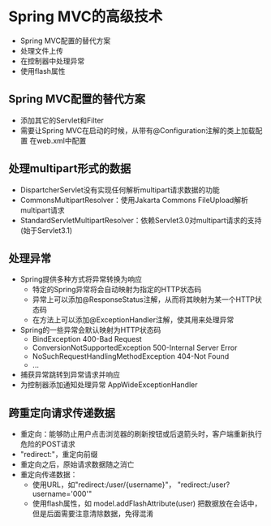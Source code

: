 # Spring MVC的高级技术
* Spring MVC配置的替代方案
* 处理文件上传
* 在控制器中处理异常
* 使用flash属性

## Spring MVC配置的替代方案
* 添加其它的Servlet和Filter
* 需要让Spring MVC在启动的时候，从带有@Configuration注解的类上加载配置   在web.xml中配置

## 处理multipart形式的数据
* DispartcherServlet没有实现任何解析multipart请求数据的功能
* CommonsMultipartResolver：使用Jakarta Commons FileUpload解析multipart请求
* StandardServletMultipartResolver：依赖Servlet3.0对multipart请求的支持(始于Servlet3.1)

## 处理异常
* Spring提供多种方式将异常转换为响应
	* 特定的Spring异常将会自动映射为指定的HTTP状态码
	* 异常上可以添加@ResponseStatus注解，从而将其映射为某一个HTTP状态码
	* 在方法上可以添加@ExceptionHandler注解，使其用来处理异常
* Spring的一些异常会默认映射为HTTP状态码
	* BindException		400-Bad Request
	* ConversionNotSupportedException		500-Internal Server Error
	* NoSuchRequestHandlingMethodException	404-Not Found
	* ...
* 捕获异常跳转到异常请求并响应
* 为控制器添加通知处理异常 AppWideExceptionHandler

## 跨重定向请求传递数据
* 重定向：能够防止用户点击浏览器的刷新按钮或后退箭头时，客户端重新执行危险的POST请求
* "redirect:"，重定向前缀
* 重定向之后，原始请求数据随之消亡
* 重定向传递数据：
	* 使用URL，如"redirect:/user/{username}"， "redirect:/user?username='000'"
	* 使用flash属性，如 model.addFlashAttribute(user)	把数据放在会话中，但是后面需要注意清除数据，免得混淆















